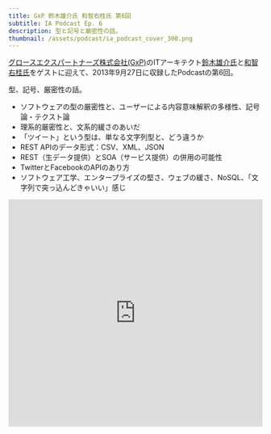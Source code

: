 ```yaml
---
title: GxP 鈴木雄介氏 和智右桂氏 第6回
subtitle: IA Podcast Ep. 6
description: 型と記号と厳密性の話。
thumbnail: /assets/podcast/ia_podcast_cover_300.png
---
```


[グロースエクスパートナーズ株式会社(GxP)](http://www.gxp.co.jp/)のITアーキテクト[鈴木雄介氏](https://twitter.com/yusuke_arclamp)と[和智右桂氏](https://twitter.com/digitalsoul0124)をゲストに迎えて、2013年9月27日に収録したPodcastの第6回。

型、記号、厳密性の話。

- ソフトウェアの型の厳密性と、ユーザーによる内容意味解釈の多様性、記号論・テクスト論
- 理系的厳密性と、文系的緩さのあいだ
- 「ツイート」という型は、単なる文字列型と、どう違うか
- REST APIのデータ形式：CSV、XML、JSON
- REST（生データ提供）とSOA（サービス提供）の併用の可能性
- TwitterとFacebookのAPIのあり方
- ソフトウェア工学、エンタープライズの堅さ、ウェブの緩さ、NoSQL、「文字列で突っ込んどきゃいい」感じ

<iframe width="100%" height="450" scrolling="no" frameborder="no" src="https://w.soundcloud.com/player/?url=https%3A//api.soundcloud.com/tracks/283580782&amp;auto_play=false&amp;hide_related=false&amp;show_comments=true&amp;show_user=true&amp;show_reposts=false&amp;visual=true"></iframe>
